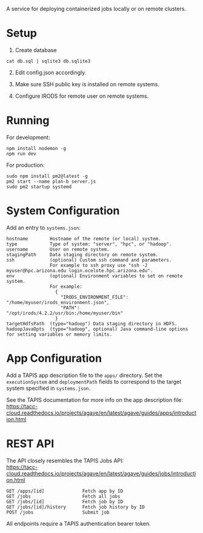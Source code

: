 A service for deploying containerized jobs locally or on remote clusters.

Setup
=====

1. Create database
```
cat db.sql | sqlite3 db.sqlite3
```

2. Edit config.json accordingly.  

3. Make sure SSH public key is installed on remote systems.

4. Configure IRODS for remote user on remote systems.

Running
=======

For development:
```
npm install nodemon -g
npm run dev
```

For production:
```
sudo npm install pm2@latest -g
pm2 start --name plan-b server.js
sudo pm2 startup systemd
```

System Configuration
=====================
Add an entry to `systems.json`:

```
hostname        Hostname of the remote (or local) system.
type            Type of system: "server", "hpc", or "hadoop".
username        User on remote system.
stagingPath     Data staging directory on remote system.
ssh             (optional) Custom ssh command and parameters.  
                For example to ssh proxy use "ssh -J myuser@hpc.arizona.edu login.ocelote.hpc.arizona.edu".
env             (optional) Environment variables to set on remote system. 
                For example:
                  {
                    "IRODS_ENVIRONMENT_FILE": "/home/myuser/irods_environment.json",
                    "PATH": "/opt/irods/4.2.2/usr/bin:/home/myuser/bin"
                  }
targetHdfsPath  (type="hadoop") Data staging directory in HDFS.
hadoopJavaOpts  (type="hadoop", optional) Java command-line options for setting variables or memory limits.
```

App Configuration
=================
Add a TAPIS app description file to the `apps/` directory.  Set the `executionSystem` and `deploymentPath` fields to correspond to the target system specified in `systems.json`.

See the TAPIS documentation for more info on the app description file:<br> 
https://tacc-cloud.readthedocs.io/projects/agave/en/latest/agave/guides/apps/introduction.html

REST API
========
The API closely resembles the TAPIS Jobs API:<br>
https://tacc-cloud.readthedocs.io/projects/agave/en/latest/agave/guides/jobs/introduction.html

```
GET /apps/[id]              Fetch app by ID
GET /jobs                   Fetch all jobs
GET /jobs/[id]              Fetch job by ID
GET /jobs/[id]/history      Fetch job history by ID
POST /jobs                  Submit job
```

All endpoints require a TAPIS authentication bearer token.


